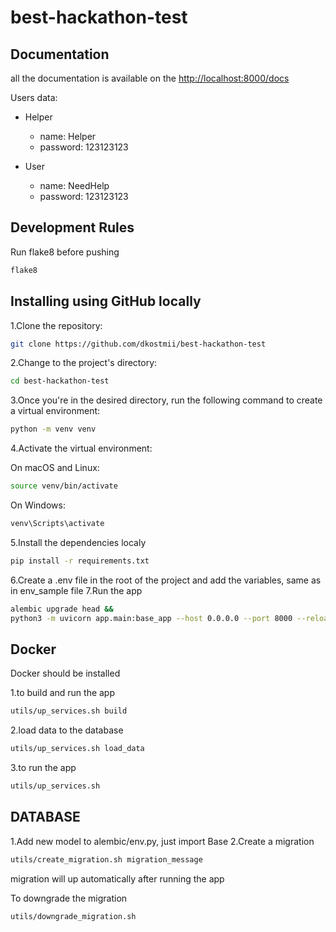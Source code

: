 # best-hackathon-test

## Documentation

all the documentation is available on the [http://localhost:8000/docs](http://localhost:8000/docs)

Users data:

- Helper
  - name: Helper
  - password: 123123123

- User
  - name: NeedHelp
  - password: 123123123

## Development Rules

Run flake8 before pushing

```bash
flake8
```

## Installing using GitHub locally

1.Clone the repository:

```bash
git clone https://github.com/dkostmii/best-hackathon-test
```

2.Change to the project's directory:

```bash
cd best-hackathon-test
```

3.Once you're in the desired directory, run the following command to create a virtual environment:

```bash
python -m venv venv
```

4.Activate the virtual environment:

On macOS and Linux:

```bash
source venv/bin/activate
```

On Windows:

```bash
venv\Scripts\activate
```

5.Install the dependencies localy

```bash
pip install -r requirements.txt
```

6.Create a .env file in the root of the project and add the variables, same as in env_sample file
7.Run the app

```bash
alembic upgrade head &&
python3 -m uvicorn app.main:base_app --host 0.0.0.0 --port 8000 --reload
```

## Docker

Docker should be installed

1.to build and run the app

```bash
utils/up_services.sh build
```

2.load data to the database

```bash
utils/up_services.sh load_data
```

3.to run the app

```bash
utils/up_services.sh
```

## DATABASE

1.Add new model to alembic/env.py, just import Base
2.Create a migration

```bash
utils/create_migration.sh migration_message
```

migration will up automatically after running the app

To downgrade the migration

```bash
utils/downgrade_migration.sh
```
